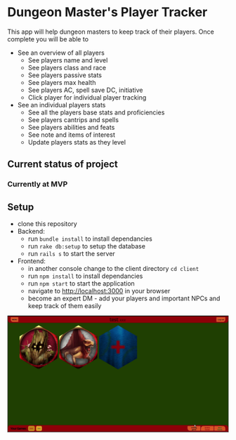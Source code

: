 # Dungeon Master's Player Tracker

This app will help dungeon masters to keep track of their players.
Once complete you will be able to

* See an overview of all players
  * See players name and level
  * See players class and race
  * See players passive stats
  * See players max health
  * See players AC, spell save DC, initiative
  * Click player for individual player tracking
* See an individual players stats
  * See all the players base stats and proficiencies
  * See players cantrips and spells
  * See players abilities and feats
  * See note and items of interest
  * Update players stats as they level


## Current status of project

### Currently at MVP


## Setup

* clone this repository
* Backend:
  * run `bundle install` to install dependancies
  * run `rake db:setup` to setup the database
  * run `rails s` to start the server
* Frontend:
  * in another console change to the client directory `cd client`
  * run `npm install` to install dependancies
  * run `npm start` to start the application
  * navigate to [http://localhost:3000](http://localhost:3000) in your browser
  * become an expert DM - add your players and important NPCs and keep track of them easily

![DM Player Tracker September 2019](/client/public/images/dmplayertracker.gif)
